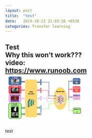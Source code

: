 ```yaml
---  
layout: post  
title:  "test"  
date:   2019-10-23 21:03:36 +0530  
categories: Transfer learning  
---  
```

Test  
__Why this won't work???__  
video:  
<https://www.runoob.com>   
<img src="/assets/semantic.png" width="50%">   
---  
test  
